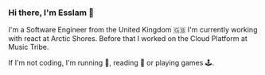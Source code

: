 ### Hi there, I'm Esslam 👋

I'm a Software Engineer from the United Kingdom 🇬🇧 I'm currently working with react at Arctic Shores. Before that I worked on the Cloud Platform at Music Tribe.

If I'm not coding, I'm running 🏃, reading 📖 or playing games 🕹.
<br />
